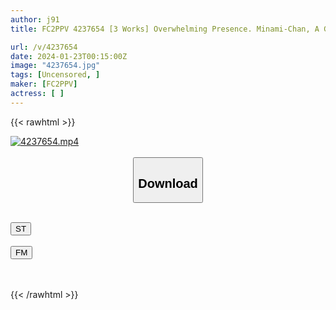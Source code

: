 ```yaml
---
author: j91
title: FC2PPV 4237654 [3 Works] Overwhelming Presence. Minami-Chan, A Gravure-Class Body With H-Cup Divine Breasts ♡ Her Talent Debut And Her Parent’s House. To Rebuild Her Life, She Works As A Pillow Business… She Feels It So Much That She Cums So Many Times That It Gets Tangled In Her Bristle Pubic Hair. Massive Creampie

url: /v/4237654
date: 2024-01-23T00:15:00Z
image: "4237654.jpg"
tags: [Uncensored, ]
maker: [FC2PPV]
actress: [ ]
---
```



{{< rawhtml >}}

<div class="video" data-videoid="P3DZ4ke0G0c0Pl7">
    <a href="javascript:;">
        <img src="/v/4237654/4237654.jpg" width="WIDTH" height="HEIGHT" alt="4237654.mp4" loading="lazy">
    </a>
</div>

<script type="text/javascript" src="https://j91.asia/asset/on-demand-st.js"></script>

<br>
  <link rel="stylesheet" href="https://j91.asia/asset/bs5.css">
  
  <center>
  <button class="btn btn-primary" type="button" data-bs-toggle="collapse" data-bs-target=".multi-collapse" aria-expanded="false" aria-controls="multiCollapseExample1 multiCollapseExample2"><h2>Download</h2></button></center>
</p>
<div class="row">
  <div class="col">
    <div class="collapse multi-collapse" id="multiCollapseExample1">
      <div class="card card-body">
	      	      <br>
<div class="buttons">  
<a href="https://streamtape.to/v/P3DZ4ke0G0c0Pl7" target="_blank"><button class="btn-hover color-3"><i class="fa fa-download"></i> ST</button></a></div>
    </div>
  </div>
</div>
  <div class="col">
    <div class="collapse multi-collapse" id="multiCollapseExample2">
      <div class="card card-body">
	      <br>
<div class="buttons">
    <a href="https://filemoon.sx/d/gqsqmuskja7z" target="_blank"><button class="btn-hover color-8"><i class="fa fa-download"></i> FM</button></a></div>
<br><br>
      </div>
    </div>
  </div>
</div>

{{< /rawhtml >}}